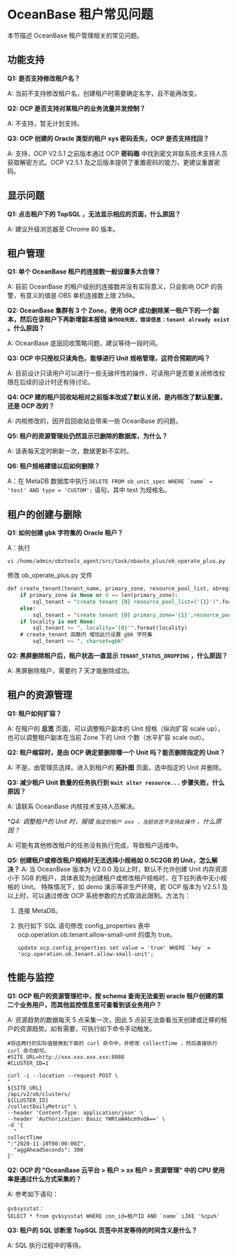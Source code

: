 OceanBase 租户常见问题
=====================================

本节描述 OceanBase 租户管理相关的常见问题。

功能支持
-------------------------

**Q1: 是否支持修改租户名？**

A: 当前不支持修改租户名，创建租户时需要确定名字，且不能再改变。

**Q2: OCP 是否支持对某租户的业务流量并发控制？**

A: 不支持，暂无计划支持。

**Q3: OCP 创建的 Oracle 类型的租户 sys 密码丢失，OCP 是否支持找回？**

A: 支持，OCP V2.5.1 之前版本通过 OCP **密码箱** 中找到密文并联系技术支持人员获取解密方式。OCP V2.5.1 及之后版本提供了重置密码的能力，更建议重置密码。

显示问题
-------------------------

**Q1: 点击租户下的 TopSQL ，无法显示相应的页面，什么原因？**

A: 建议升级浏览器至 Chrome 80 版本。

租户管理
-------------------------

**Q1: 单个 OceanBase 租户的连接数一般设置多大合理？**

A: 目前 OceanBase 的租户级别的连接数并没有实际意义，只会影响 OCP 的告警，有意义的值是 OBS 单机连接数上限 256k。

**Q2: OceanBase 集群有 3 个 Zone，使用 OCP 成功删除某一租户下的一个副本，然后在该租户下再新增副本报错 `操作OB失败，错误信息：tenant already exist` 。什么原因？**

A: OceanBase 底层回收策略问题，建议等待一段时间。

**Q3: OCP 中只授权只读角色，能够进行 Unit 规格管理，这符合预期的吗？**

A: 目前设计只读用户可以进行一些无破坏性的操作，可读用户是否要关闭修改权限在后续的设计时还有待讨论。

**Q4: OCP 建的租户回收站相对之前版本改成了默认关闭，是内核改了默认配置，还是 OCP 改的？**

A: 内核修改的，因开启回收站会带来一些 OceanBase 的问题。

**Q5: 租户的资源管理处仍然显示已删除的数据库，为什么？**

A: 该表每天定时刷新一次，数据更新不实时。

**Q6: 租户规格建错以后如何删除？**

A：在 MetaDB 数据库中执行 ``DELETE FROM ob_unit_spec WHERE `name` = 'test' AND type = 'CUSTOM';`` 语句，其中 test 为规格名。

租户的创建与删除
-----------------------------

**Q1: 如何创建 gbk 字符集的 Oracle 租户？**

A：执行

`vi /home/admin/obztools_agent/src/task/obauto_plus/ob_operate_plus.py`

修改 ob_operate_plus.py 文件

```sql
def create_tenant(tenant_name, primary_zone, resource_pool_list, obregion_name, rs_list=[], white_list='%', locality=None, tenant_mode=None):
    if primary_zone is None or 0 == len(primary_zone):
        sql_tenant = "create tenant {0} resource_pool_list=('{1}')".format(tenant_name, "', '".join(resource_pool_list))
    else:
        sql_tenant = "create tenant {0} primary_zone='{1}',resource_pool_list=('{2}')".format(tenant_name, primary_zone, "', '".join(resource_pool_list))
    if locality is not None:
        sql_tenant += ", locality='{0}'".format(locality)
    # create_tenant 函数内 增加此行设置 gbk 字符集
        sql_tenant += ", charset=gbk"
```

**Q2: 黑屏删除租户后，租户状态一直显示 `TENANT_STATUS_DROPPING` ，什么原因？**

A: 黑屏删除租户，需要约 7 天才能删除成功。

租户的资源管理
----------------------------

**Q1: 租户如何扩容？**

A: 在租户的 **总览** 页面，可以调整租户副本的 Unit 规格（纵向扩容 scale up），也可以调整租户副本在当前 Zone 下的 Unit 个数（水平扩容 scale out）。

**Q2: 租户缩容时，是由 OCP 确定要删除哪一个 Unit 吗？能否删除指定的 Unit？**

A: 不是，由管理员选择。进入到租户的 **拓扑图** 页面，选中指定的 Unit 并删除。

**Q3: 减少租户 Unit 数量的任务执行到 `Wait alter resource...` 步骤失败，什么原因？**

A: 请联系 OceanBase 内核技术支持人员解决。

**Q4: 调整租户的 Unit 时，报错 *`指定的租户 xxx ，当前状态不支持此操作` ，什么原因？**

A: 可能有其他修改租户的任务没有执行完成，导致租户运维中。

**Q5: 创建租户或修改租户规格时无法选择小规格如 0.5C2GB 的 Unit，怎么解决？**
A: 当 OceanBase 版本为 V2.0.0 及以上时，默认不允许创建 Unit 内存资源小于 5GB 的租户，具体表现为创建租户或修改租户规格时，在下拉列表中无小规格的 Unit。 特殊情况下，如 demo 演示等非生产环境，若 OCP 版本为 V2.5.1 及以上时，可以通过修改 OCP 系统参数的方式取消此限制。方法为：

1. 连接 MetaDB。

2. 执行如下 SQL 语句修改 config_properties 表中 ocp.operation.ob.tenant.allow-small-unit 的值为 true。

   ```unknow
   update ocp.config_properties set value = 'true' WHERE `key` = 'ocp.operation.ob.tenant.allow-small-unit';
   ```

性能与监控
--------------------------

**Q1: OCP 租户的资源管理栏中，按 schema 查询无法查到 oracle 租户创建的第二个业务用户，而其他监控信息里可查看到该业务用户？**

A: 资源趋势的数据每天 5 点采集一次，因此 5 点前无法查看当天创建或迁移的租户的资源趋势。如有需要，可执行如下命令手动触发。

```shell
#将这两行的实际值替换到下面的 curl 命令中，并修改 collectTime ，然后直接执行 curl 命令即可。
#SITE_URL=http://xxx.xxx.xxx.xxx:8080
#CLUSTER_ID=1         

curl -i --location --request POST \
" 
${SITE_URL} 
/api/v2/ob/clusters/ 
${CLUSTER_ID} 
/collectDailyMetric" \
--header 'Content-Type: application/json' \
--header 'Authorization: Basic YWRtaW46cm9vdA==' \
-d '{
  " 
collectTime 
":"2020-11-10T00:00:00Z",
  "aggAheadSeconds": 300
}'
```

**Q2: OCP 的 "OceanBase 云平台 \> 租户 \> xx 租户 \> 资源管理" 中的 CPU 使用率是通过什么方式采集的？**

A: 参考如下语句：

```shell
gv$sysstat：
SELECT * from gv$sysstat WHERE con_id=租户ID AND `name` LIKE '%cpu%'
```

**Q3: 租户的 SQL 诊断里 TopSQL 页签中并发等待的时间含义是什么？**

A: SQL 执行过程中的等待。
